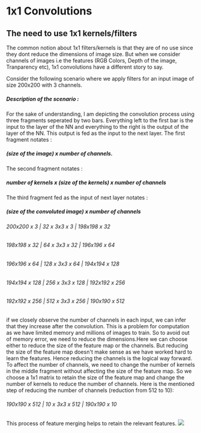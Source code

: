# 1x1 Convolutions
## The need to use 1x1 kernels/filters 

The common notion about 1x1 filters/kernels is that they are of no use since they dont reduce the dimensions of image size. But when we consider channels of images i.e the features (RGB Colors, Depth of the image, Tranparency etc), 1x1 convolutions have a different story to say.

Consider the following scenario where we apply filters for an input image of size 200x200 with 3 channels. 

##### Description of the scenario :
For the sake of understanding, I am depicting the convolution process using three fragments seperated by two bars. Everything left to the first bar is the input to the layer of the NN and everything to the right is the output of the layer of the NN. This output is fed as the input  to the next layer.
The first fragment notates :
##### (size of the image) x number of channels. 
The second fragment notates :
##### number of kernels x (size of the kernels) x number of channels
The third fragment fed as the  input of next layer notates :
##### (size of the convoluted image) x number of channels
###### 200x200 x 3   | 32  x 3x3 x 3   | 198x198 x 32
###### 198x198 x 32  | 64  x 3x3 x 32  | 196x196 x 64
###### 196x196 x 64  | 128 x 3x3 x 64  | 194x194 x 128
###### 194x194 x 128 | 256 x 3x3 x 128 | 192x192 x 256
###### 192x192 x 256 | 512 x 3x3 x 256 | 190x190 x 512

if we closely observe the number of channels in each input, we can infer that they increase after the convolution. This is a problem for computation as we have limited memory and millions of images to train. So to avoid out of memory error, we need to reduce the dimensions.Here we can choose either to reduce the size of the feature map or the channels. But reducing the size of the feature map doesn't make sense as we have worked hard to learn the features. Hence reducing the channels is the logical way forward. To affect the number of channels, we need to change the number of kernels in the middle fragment without affecting the size of the feature map. So we choose a 1x1 matrix to retain the size of the feature map and change the number of kernels to reduce the number of channels. Here is the mentioned step of reducing the number of channels (reduction from 512 to 10): 
###### 190x190 x 512 | 10 x 3x3 x 512 | 190x190 x 10
This process of feature merging helps to retain the relevant features.
<img src="https://www.google.com/imgres?imgurl=http%3A%2F%2Fmedia5.datahacker.rs%2F2018%2F12%2F16_3_new.png&imgrefurl=http%3A%2F%2Fdatahacker.rs%2Fintroduction-into-1x1-convolution%2F&tbnid=vdjMmws8Kr9RwM&vet=12ahUKEwiS5qn5iMbrAhV8KLcAHapkB1EQMygKegUIARC4AQ..i&docid=1_ZIhyk17MFbhM&w=959&h=614&q=1x1%20convolution%20images&ved=2ahUKEwiS5qn5iMbrAhV8KLcAHapkB1EQMygKegUIARC4AQ">
